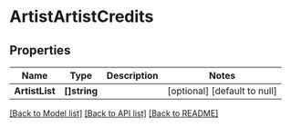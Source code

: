# ArtistArtistCredits

## Properties
Name | Type | Description | Notes
------------ | ------------- | ------------- | -------------
**ArtistList** | **[]string** |  | [optional] [default to null]

[[Back to Model list]](../README.md#documentation-for-models) [[Back to API list]](../README.md#documentation-for-api-endpoints) [[Back to README]](../README.md)


